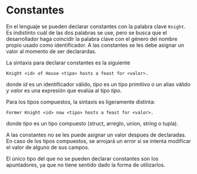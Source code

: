 # Constantes

En el lenguaje se pueden declarar constantes con la
palabra clave `Knight`. Es indistinto cuál
de las dos palabras se use, pero se busca que el
desarrollador haga coincidir la palabra clave
con el género del nombre propio usado como
identificador. A las constantes se les debe
asignar un valor al momento de ser declarardas.

La sintaxis para declarar constantes es la siguiente
```
Knight <id> of House <tipo> hosts a feast for <valor>.
```
donde *id* es un identificador válido, *tipo* es un tipo
primitivo o un alias válido y *valor* es una expresión
que evalúa al tipo *tipo*.

Para los tipos compuestos, la sintaxis es ligeramente
distinta:
```
Former Knight <id> now <tipo> hosts a feast for <valor>.
```
donde *tipo* es un tipo compuesto (struct, arreglo, union,
string o tupla).

A las constantes no se les puede asignar un valor despues de
declaradas. En caso de los tipos compuestos, se arrojará
un error si se intenta modificar el valor de alguno de
sus campos.

El único tipo del que no se pueden declarar constantes son
los apuntadores, ya que no tiene sentido dado la forma
de utilizarlos.

